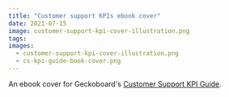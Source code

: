 ```yaml
---
title: "Customer support KPIs ebook cover"
date: 2021-07-15
image: customer-support-kpi-cover-illustration.png
tags:
images:
  - customer-support-kpi-cover-illustration.png
  - cs-kpi-guide-book-cover.png
---
```


An ebook cover for Geckoboard's [Customer Support KPI Guide](https://www.geckoboard.com/best-practice/cs-kpi-guide/).